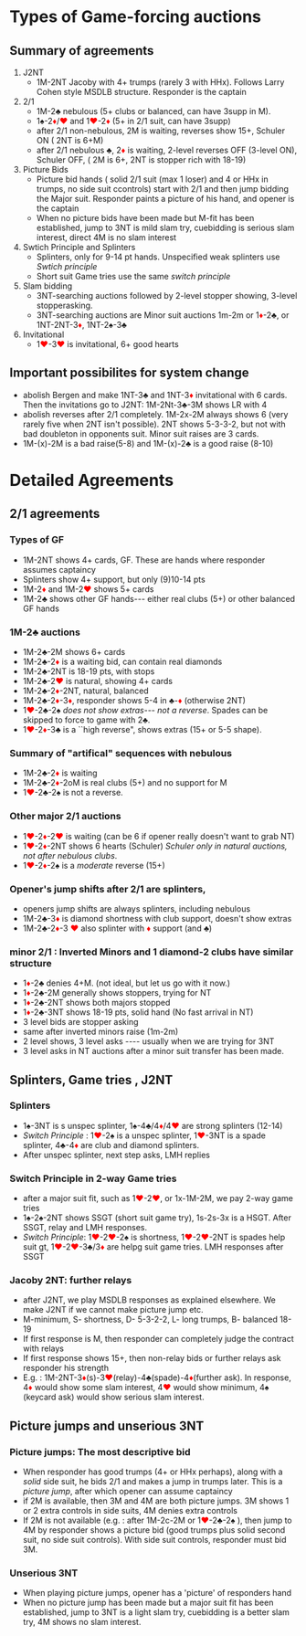 # Types of Game-forcing auctions

## Summary of agreements

1. J2NT
   - 1M-2NT Jacoby with 4+ trumps (rarely 3 with HHx). Follows Larry Cohen style MSDLB structure. Responder is the captain
2. 2/1
   - 1M-2♣ nebulous  (5+ clubs or balanced, can have 3supp in M). 
   - 1♠-2<span style="color:red;">♦</span>/<span style="color:red;">♥</span>  and 1<span style="color:red;">♥</span>-2<span style="color:red;">♦</span> (5+ in 2/1 suit, can have 3supp)
   - after 2/1 non-nebulous, 2M is waiting, reverses show 15+, Schuler ON ( 2NT is 6+M)
   - after 2/1 nebulous ♣,  2<span style="color:red;">♦</span> is waiting, 2-level reverses OFF (3-level ON), Schuler OFF, ( 2M is 6+, 2NT is stopper rich with 18-19)
3. Picture Bids
   - Picture bid hands ( solid 2/1 suit (max 1 loser)  and  4 or HHx in trumps, no side suit ccontrols) start with 2/1 and then jump bidding the Major suit.  Responder paints a picture of his hand, and opener is the captain
   - When no picture bids have been made but M-fit has been established, jump to 3NT is mild slam try, cuebidding is serious slam interest, direct 4M is no slam interest
4. Swtich Principle and Splinters
   - Splinters, only for 9-14 pt hands.  Unspecified weak splinters use *Swtich principle*
   - Short suit Game tries use the same *switch principle*
5. Slam bidding
   - 3NT-searching auctions  followed by 2-level stopper showing, 3-level stopperasking. 
   - 3NT-searching  auctions are Minor suit auctions 1m-2m or 1<span style="color:red;">♦</span>-2♣, or 1NT-2NT-3<span style="color:red;">♦</span>, 1NT-2♠-3♣
6. Invitational
   - 1<span style="color:red;">♥</span>-3<span style="color:red;">♥</span> is invitational, 6+ good hearts


## Important possibilites for system change
  - abolish Bergen and make 1NT-3♣ and 1NT-3<span style="color:red;">♦</span> invitational with 6 cards. Then the invitations go to J2NT: 1M-2Nt-3♣-3M shows LR with 4
  - abolish reverses after 2/1 completely. 1M-2x-2M always shows 6 (very rarely five when 2NT isn't possible). 2NT shows 5-3-3-2, but not with bad doubleton in opponents suit. Minor suit raises are 3 cards.
  - 1M-(x)-2M is a bad raise(5-8) and 1M-(x)-2♣ is a good raise (8-10)
   


# Detailed Agreements

## 2/1 agreements
  

### Types of GF
  - 1M-2NT shows 4+ cards, GF. These are hands where responder assumes captaincy
  - Splinters show 4+ support, but only (9)10-14 pts
  - 1M-2<span style="color:red;">♦</span> and 1M-2<span style="color:red;">♥</span> shows 5+ cards 
  - 1M-2♣ shows other GF hands--- either real clubs (5+) or other balanced GF hands

### 1M-2♣ auctions
  - 1M-2♣-2M shows 6+ cards
  - 1M-2♣-2<span style="color:red;">♦</span> is a waiting bid, can contain real diamonds
  - 1M-2♣-2NT is 18-19 pts, with stops
  - 1M-2♣-2<span style="color:red;">♥</span> is natural, showing 4+ cards
  - 1M-2♣-2<span style="color:red;">♦</span>-2NT, natural, balanced
  - 1M-2♣-2<span style="color:red;">♦</span>-3<span style="color:red;">♦</span>, responder shows 5-4 in ♣-<span style="color:red;">♦</span> (otherwise 2NT)
  - 1<span style="color:red;">♥</span>-2♣-2♠ *does not show extras--- not a reverse*. Spades can be skipped to force to game with 2♣.
  - 1<span style="color:red;">♥</span>-2<span style="color:red;">♦</span>-3♣ is a ``high reverse", shows extras (15+ or  5-5 shape).

### Summary of "artifical" sequences with nebulous
  - 1M-2♣-2<span style="color:red;">♦</span> is waiting
  - 1M-2♣-2<span style="color:red;">♦</span>-2oM is real clubs (5+) and no support  for M
  - 1<span style="color:red;">♥</span>-2♣-2♠ is not a reverse.

### Other major 2/1 auctions
   - 1<span style="color:red;">♥</span>-2<span style="color:red;">♦</span>-2<span style="color:red;">♥</span> is waiting (can be 6 if opener really doesn't want to grab NT)
   - 1<span style="color:red;">♥</span>-2<span style="color:red;">♦</span>-2NT shows 6 hearts (Schuler) *Schuler only in natural auctions, not after nebulous clubs*.
   - 1<span style="color:red;">♥</span>-2<span style="color:red;">♦</span>-2♠ is a *moderate* reverse (15+)


### Opener's jump shifts after 2/1 are splinters, 
  - openers jump shifts are always splinters, including nebulous
  - 1M-2♣-3<span style="color:red;">♦</span> is diamond shortness with club support, doesn't show extras
  - 1M-2♣-2<span style="color:red;">♦</span>-3 <span style="color:red;">♥</span> also splinter with <span style="color:red;">♦</span> support (and ♣)

### minor 2/1 : Inverted Minors and 1 diamond-2 clubs have similar structure
  - 1<span style="color:red;">♦</span>-2♣ denies 4+M. (not ideal, but let us go with it now.)
  - 1<span style="color:red;">♦</span>-2♣-2M generally shows stoppers, trying for NT
  - 1<span style="color:red;">♦</span>-2♣-2NT shows both majors stopped
  - 1<span style="color:red;">♦</span>-2♣-3NT shows 18-19 pts, solid hand (No fast arrival in NT)
  - 3 level bids are stopper asking
  - same after inverted minors raise (1m-2m)
  - 2 level shows, 3 level asks ---- usually when we are trying for 3NT
  - 3 level asks in NT auctions after a minor suit transfer has been made.


##  Splinters,  Game tries , J2NT

### Splinters 
  - 1♠-3NT is s unspec splinter, 1♠-4♣/4<span style="color:red;">♦</span>/4<span style="color:red;">♥</span> are strong splinters (12-14)
  - *Switch Principle* : 1<span style="color:red;">♥</span>-2♠ is a unspec splinter, 1<span style="color:red;">♥</span>-3NT is a spade splinter, 4♣-4<span style="color:red;">♦</span> are club and diamond splinters.
  - After unspec splinter, next step asks, LMH replies
### Switch Principle in 2-way Game tries
  - after a major suit fit, such as 1<span style="color:red;">♥</span>-2<span style="color:red;">♥</span>, or 1x-1M-2M, we pay 2-way game tries
  -  1♠-2♠-2NT shows SSGT (short suit game try), 1s-2s-3x is a HSGT. After SSGT, relay and LMH responses.
  -  *Switch Principle*: 1<span style="color:red;">♥</span>-2<span style="color:red;">♥</span>-2♠ is shortness, 1<span style="color:red;">♥</span>-2<span style="color:red;">♥</span>-2NT is spades help suit gt, 1<span style="color:red;">♥</span>-2<span style="color:red;">♥</span>-3♣/3<span style="color:red;">♦</span> are helpg suit game tries. LMH responses after SSGT
  

### Jacoby 2NT: further relays
   - after J2NT, we play MSDLB responses as explained elsewhere. We make J2NT if we cannot make picture jump etc.
   - M-minimum, S- shortness, D- 5-3-2-2, L- long trumps, B- balanced 18-19
   - If first response is M, then responder can completely judge the contract with relays
   - If first response shows 15+, then non-relay bids or further relays ask responder his strength
   - E.g. : 1M-2NT-3<span style="color:red;">♦</span>(s)-3<span style="color:red;">♥</span>(relay)-4♣(spade)-4<span style="color:red;">♦</span>(further ask). In response, 4<span style="color:red;">♦</span> would show some slam interest, 4<span style="color:red;">♥</span> would show minimum, 4♠ (keycard ask) would show serious slam interest.


## Picture jumps and unserious 3NT

### Picture jumps: The most descriptive bid
   - When responder has good trumps (4+ or HHx perhaps), along with a *solid* side suit, he bids 2/1 and makes a jump in trumps later. This is a *picture jump*, after which opener can assume captaincy
   - if 2M is available, then 3M and 4M are both picture jumps. 3M shows 1 or 2 extra controls in side suits, 4M denies extra controls
   - If 2M is not available (e.g. : after 1M-2c-2M or 1<span style="color:red;">♥</span>-2♣-2♠ ), then jump to 4M by responder shows a picture bid (good trumps plus solid second suit, no side suit controls). With side suit controls, responder must bid 3M.

### Unserious 3NT
 - When playing picture jumps, opener has a 'picture' of responders hand
 - When no picture jump has been made but a major suit fit has been established, jump to 3NT is a light slam try, cuebidding is a better slam try, 4M shows  no slam interest.


